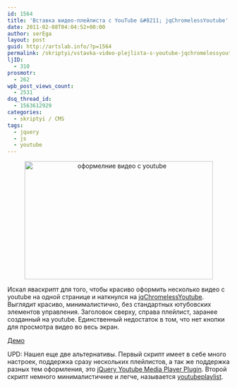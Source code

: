 ```yaml
---
id: 1564
title: 'Вставка видео-плейлиста с YouTube &#8211; jqChromelessYoutube'
date: 2011-02-08T04:04:52+00:00
author: serEga
layout: post
guid: http://artslab.info/?p=1564
permalink: /skriptyi/vstavka-video-plejlista-s-youtube-jqchromelessyoutube/
ljID:
  - 310
prosmotr:
  - 262
wpb_post_views_count:
  - 2531
dsq_thread_id:
  - 1563612929
categories:
  - skriptyi / CMS
tags:
  - jquery
  - js
  - youtube
---
```

<center>
  <a href="http://googledrive.com/host/0B9lHVSSSdxdxd0hjdUdmRzY3Tjg/jqChromelessYoutube.png"><img src="http://googledrive.com/host/0B9lHVSSSdxdxd0hjdUdmRzY3Tjg/jqchromeless_mini.jpg" alt="оформелние видео с youtube" title="jqchromeless_mini" width="427" height="268" class="alignnone size-full wp-image-1566" srcset="http://googledrive.com/host/0B9lHVSSSdxdxd0hjdUdmRzY3Tjg/jqchromeless_mini.jpg 427w, http://googledrive.com/host/0B9lHVSSSdxdxd0hjdUdmRzY3Tjg/jqchromeless_mini-300x188.jpg 300w" sizes="(max-width: 427px) 100vw, 427px" /></a>
</center>

Искал яваскрипт для того, чтобы красиво оформить несколько видео с youtube на одной странице и наткнулся на [jqChromelessYoutube](http://ize-nl.appspot.com/home/jquery-plugins/jqchromelessyoutube). Выглядит красиво, минималистично, без стандартных ютубовских элементов управления. Заголовок сверху, справа плейлист, заранее созданный на youtube. Единственный недостаток в том, что нет кнопки для просмотра видео во весь экран.

[Демо](http://ize-nl.appspot.com/home/jquery-plugins/jqchromelessyoutube)

UPD: Нашел еще две альтернативы. Первый скрипт имеет в себе много настроек, поддержка сразу нескольких плейлистов, а так же поддержка разных тем оформления, это [jQuery Youtube Media Player Plugin](http://github.com/badsyntax/jquery-youtube-player). Второй скрипт немного минималистичнее и легче, называется [youtubeplaylist](http://github.com/badsyntax/jquery-youtube-player).